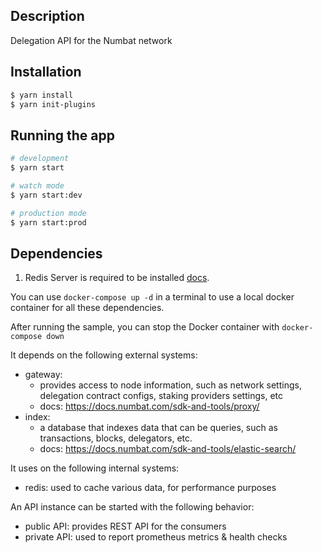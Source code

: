 
## Description

Delegation API for the Numbat network


## Installation

```bash
$ yarn install
$ yarn init-plugins
```

## Running the app

```bash
# development
$ yarn start

# watch mode
$ yarn start:dev

# production mode
$ yarn start:prod
```

## Dependencies
1. Redis Server is required to be installed [docs](https://redis.io/).

You can use `docker-compose up -d` in a terminal to use a local docker container for all these dependencies.

After running the sample, you can stop the Docker container with `docker-compose down`

It depends on the following external systems:
- gateway:
    - provides access to node information, such as network settings, delegation contract configs, staking providers settings, etc
    - docs: https://docs.numbat.com/sdk-and-tools/proxy/
- index:
    - a database that indexes data that can be queries, such as transactions, blocks, delegators, etc.
    - docs: https://docs.numbat.com/sdk-and-tools/elastic-search/

It uses on the following internal systems:
- redis: used to cache various data, for performance purposes
  
An API instance can be started with the following behavior:
- public API: provides REST API for the consumers
- private API: used to report prometheus metrics & health checks